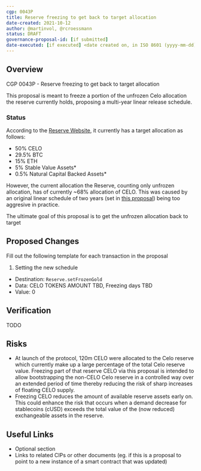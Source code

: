 ```yaml
---
cgp: 0043P
title: Reserve freezing to get back to target allocation
date-created: 2021-10-12
author: @martinvol, @rcroessmann
status: DRAFT
governance-proposal-id: [if submitted]
date-executed: [if executed] <date created on, in ISO 8601 (yyyy-mm-dd) format>
---
```

## Overview

CGP 0043P - Reserve freezing to get back to target allocation

This proposal is meant to freeze a portion of the unfrozen Celo allocation the reserve currently holds, proposing a multi-year linear release schedule.

### Status

According to the [Reserve Website](https://celoreserve.org/), it currently has a target allocation as follows:
- 50% CELO
- 29.5% BTC
- 15% ETH
- 5% Stable Value Assets*
- 0.5% Natural Capital Backed Assets*

However, the current allocation the Reserve, counting only unfrozen allocation, has of currently ~68% allocation of CELO. This was caused by an original linear schedule of two years (set in [this proposal](https://github.com/celo-org/governance/blob/main/CGPs/cgp-0006.md)) being too aggresive in practice.

The ultimate goal of this proposal is to get the unfrozen allocation back to target

## Proposed Changes

Fill out the following template for each transaction in the proposal

1. Setting the new schedule
  - Destination: `Reserve.setFrozenGold`
  - Data: CELO TOKENS AMOUNT TBD, Freezing days TBD
  - Value: 0

## Verification

TODO

## Risks

* At launch of the protocol, 120m CELO were allocated to the Celo reserve which currently make up a large percentage of the total Celo reserve value. Freezing part of that reserve CELO via this proposal is intended to allow bootstrapping the non-CELO Celo reserve in a controlled way over an extended period of time thereby reducing the risk of sharp increases of floating CELO supply.
* Freezing CELO reduces the amount of available reserve assets early on. This could enhance the risk that occurs when a demand decrease for stablecoins (cUSD) exceeds the total value of the (now reduced) exchangeable assets in the reserve.

## Useful Links

* Optional section
* Links to related CIPs or other documents (eg. if this is a proposal to point to a new instance of a smart contract that was updated)
